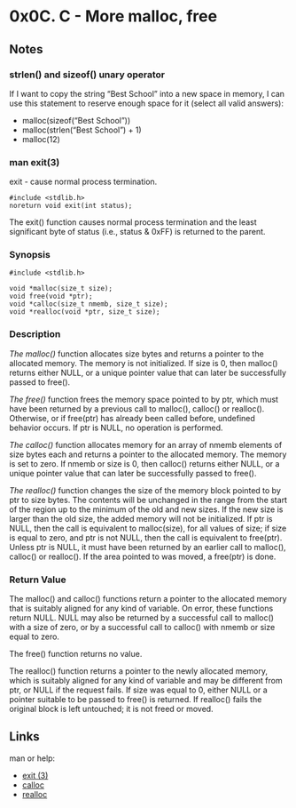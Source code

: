 # 0x0C. C - More malloc, free
## Notes
### strlen() and sizeof() unary operator
If I want to copy the string “Best School” into a new space in memory, I can use this statement to reserve enough space for it (select all valid answers):  

+ malloc(sizeof(“Best School”))
+ malloc(strlen(“Best School”) + 1)
+ malloc(12)
### man exit(3)
exit - cause normal process termination.  

	#include <stdlib.h>
	noreturn void exit(int status);

 The exit() function causes normal process termination and the least significant byte of status (i.e., status & 0xFF) is returned to the parent.  

### Synopsis

	#include <stdlib.h>

	void *malloc(size_t size);
	void free(void *ptr);
	void *calloc(size_t nmemb, size_t size);
	void *realloc(void *ptr, size_t size);
### Description
*The malloc()* function allocates size bytes and returns a pointer to the allocated memory. The memory is not initialized. If size is 0, then malloc() returns either NULL, or a unique pointer value that can later be successfully passed to free().

*The free()* function frees the memory space pointed to by ptr, which must have been returned by a previous call to malloc(), calloc() or realloc(). Otherwise, or if free(ptr) has already been called before, undefined behavior occurs. If ptr is NULL, no operation is performed.

*The calloc()* function allocates memory for an array of nmemb elements of size bytes each and returns a pointer to the allocated memory. The memory is set to zero. If nmemb or size is 0, then calloc() returns either NULL, or a unique pointer value that can later be successfully passed to free().

*The realloc()* function changes the size of the memory block pointed to by ptr to size bytes. The contents will be unchanged in the range from the start of the region up to the minimum of the old and new sizes. If the new size is larger than the old size, the added memory will not be initialized. If ptr is NULL, then the call is equivalent to malloc(size), for all values of size; if size is equal to zero, and ptr is not NULL, then the call is equivalent to free(ptr). Unless ptr is NULL, it must have been returned by an earlier call to malloc(), calloc() or realloc(). If the area pointed to was moved, a free(ptr) is done.

### Return Value
The malloc() and calloc() functions return a pointer to the allocated memory that is suitably aligned for any kind of variable. On error, these functions return NULL. NULL may also be returned by a successful call to malloc() with a size of zero, or by a successful call to calloc() with nmemb or size equal to zero.

The free() function returns no value.

The realloc() function returns a pointer to the newly allocated memory, which is suitably aligned for any kind of variable and may be different from ptr, or NULL if the request fails. If size was equal to 0, either NULL or a pointer suitable to be passed to free() is returned. If realloc() fails the original block is left untouched; it is not freed or moved.
## Links
man or help:

+ [exit (3)](https://man7.org/linux/man-pages/man3/exit.3.html)
+ [calloc](https://man7.org/linux/man-pages/man3/calloc.3p.html)
+ [realloc](https://linux.die.net/man/3/realloc)
